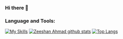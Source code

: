 ### Hi there 👋
### Language and Tools:
[![My Skills](https://skillicons.dev/icons?i=flutter,java,git,html,css,firebase,github,nodejs,postman,mysql,&perline=10)](#)
[![Zeeshan Ahmad github stats](https://github-readme-stats.vercel.app/api?username=zeeshanahmad145)](https://github.com/zeeshanahmad145)
[![Top Langs](https://github-readme-stats.vercel.app/api/top-langs/?username=zeeshanahmad145&layout=compact)](https://github.com/zeeshanahmad145)
